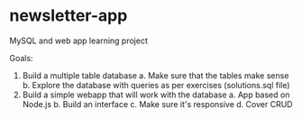 # newsletter-app
MySQL and web app learning project

Goals: 
1. Build a multiple table database
    a. Make sure that the tables make sense
    b. Explore the database with queries as per exercises (solutions.sql file)
2. Build a simple webapp that will work with the database
    a. App based on Node.js
    b. Build an interface
    c. Make sure it's responsive
    d. Cover CRUD
